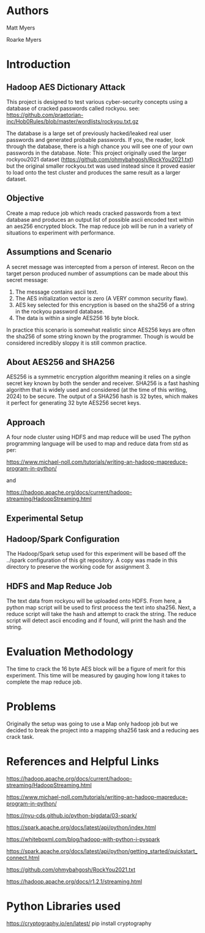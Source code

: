 # Authors

Matt Myers

Roarke Myers

# Introduction
## Hadoop AES Dictionary Attack
This project is designed to test various cyber-security concepts using
a database of cracked passwords called rockyou.
see:
https://github.com/praetorian-inc/Hob0Rules/blob/master/wordlists/rockyou.txt.gz

The database is a large set of previously hacked/leaked real user passwords and
generated probable passwords. If you, the reader, look through the
database, there is a high chance you will see one of your own
passwords in the database. Note: This project originally used the
larger rockyou2021 dataset
(https://github.com/ohmybahgosh/RockYou2021.txt) but the original
smaller rockyou.txt was used instead since it proved easier to load
onto the test cluster and produces the same result as a larger
dataset.

## Objective
Create a map reduce job which reads cracked passwords from a text
database and produces an output list of possible ascii encoded text
within an aes256 encrypted block. The map reduce job will be run in a
variety of situations to experiment with performance.

## Assumptions and Scenario
A secret message was intercepted from a person of interest. Recon on
the target person produced number of assumptions can be made about
this secret message:

1. The message contains ascii text.
2. The AES initialization vector is zero (A VERY common security flaw).
3. AES key selected for this encryption is based on the sha256 of a string in the rockyou password database.
4. The data is within a single AES256 16 byte block.

In practice this scenario is somewhat realistic since AES256 keys are
often the sha256 of some string known by the programmer. Though is
would be considered incredibly sloppy it is still common practice.

## About AES256 and SHA256
AES256 is a symmetric encryption algorithm meaning it relies on a
single secret key known by both the sender and receiver. SHA256 is a
fast hashing algorithm that is widely used and considered (at the time
of this writing, 2024) to be secure. The output of a SHA256 hash is 32
bytes, which makes it perfect for generating 32 byte AES256 secret
keys.

## Approach
A four node cluster using HDFS and map reduce will be used
The python programming language will be used to map and reduce 
data from std as per:

https://www.michael-noll.com/tutorials/writing-an-hadoop-mapreduce-program-in-python/

and 

https://hadoop.apache.org/docs/current/hadoop-streaming/HadoopStreaming.html

## Experimental Setup
## Hadoop/Spark Configuration
The Hadoop/Spark setup used for this experiment will be based off the
../spark configuration of this git repository. A copy was made in this
directory to preserve the working code for assignment 3.

## HDFS and Map Reduce Job
The text data from rockyou will be uploaded onto HDFS. From here, a
python map script will be used to first process the text into
sha256. Next, a reduce script will take the hash and attempt to crack
the string. The reduce script will detect ascii encoding and if found, 
will print the hash and the string.

# Evaluation Methodology
The time to crack the 16 byte AES block will be a figure of merit for this experiment.
This time will be measured by gauging how long it takes to complete the map reduce job.


# Problems
Originally the setup was going to use a Map only hadoop job but we
decided to break the project into a mapping sha256 task and a reducing
aes crack task.




# References and Helpful Links
https://hadoop.apache.org/docs/current/hadoop-streaming/HadoopStreaming.html

https://www.michael-noll.com/tutorials/writing-an-hadoop-mapreduce-program-in-python/

https://nyu-cds.github.io/python-bigdata/03-spark/

https://spark.apache.org/docs/latest/api/python/index.html

https://whiteboxml.com/blog/hadoop-with-python-i-pyspark

https://spark.apache.org/docs/latest/api/python/getting_started/quickstart_connect.html

https://github.com/ohmybahgosh/RockYou2021.txt

https://hadoop.apache.org/docs/r1.2.1/streaming.html
# Python Libraries used
https://cryptography.io/en/latest/
pip install cryptography
